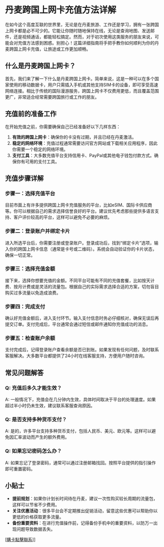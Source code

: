 # 丹麦跨国上网卡充值方法详解

在如今这个高度互联的世界里，无论是在丹麦旅游、工作还是学习，拥有一张跨国上网卡都是必不可少的。它能让你随时随地保持在线，无论是查询地图、发送邮件，还是视频通话，都能轻松搞定。然而，对于初次使用这类服务的朋友来说，可能会对充值方法感到困惑。别担心！这篇详细指南将手把手教你如何顺利为你的丹麦跨国上网卡充值，让旅途或工作更加顺畅。

## 什么是丹麦跨国上网卡？

首先，我们来了解一下什么是丹麦跨国上网卡。简单来说，这是一种可以在多个国家使用的移动数据卡，用户只需插入手机或其他支持SIM卡的设备，即可享受高速网络连接。相比于传统的国际漫游服务，跨国上网卡不仅费用更低，而且覆盖范围更广，非常适合经常需要跨国旅行或工作的朋友。

## 充值前的准备工作

在开始充值之前，你需要确保自己已经准备好以下几样东西：

1. **有效的跨国上网卡**：确保你的卡没有过期，并且已经在丹麦激活。
2. **稳定的网络环境**：充值过程通常需要访问官方网站或下载相关应用程序，因此你需要一个稳定的网络环境。
3. **支付工具**：大多数充值平台支持信用卡、PayPal或其他电子钱包付款方式。确保你有可用的支付工具。

## 充值步骤详解

### 步骤一：选择充值平台

目前市面上有许多提供跨国上网卡充值服务的平台，比如eSIM、国际卡供应商等。你可以根据自己的需求选择信誉良好的平台。建议优先考虑那些提供多语言支持、客户评价较高的平台，这样可以避免不必要的麻烦。

### 步骤二：登录账户并绑定卡片

进入所选平台后，你需要注册或登录账户。登录成功后，找到“绑定卡片”选项，输入你的跨国上网卡信息（通常是卡号或二维码）。系统会自动验证你的卡片状态，确保一切正常。

### 步骤三：选择充值金额

接下来，选择你想要充值的金额。不同平台可能有不同的充值套餐，比如按天计费、按月计费或是灵活的流量包。根据自己的实际需求选择合适的方案，切勿盲目购买过多流量以免造成浪费。

### 步骤四：完成支付

确认好充值金额后，进入支付环节。输入支付信息时务必仔细核对，确保无误后再提交订单。支付完成后，平台通常会通过短信或邮件通知你充值成功的消息。

### 步骤五：检查账户余额

支付完成后，记得登录账户查看余额是否已到账。如果发现有任何问题，及时联系客服解决。大多数平台都提供了24小时在线客服支持，方便用户随时咨询。

## 常见问题解答

### Q: 充值后多久才能生效？
A: 一般情况下，充值会在几分钟内生效，具体时间取决于平台的处理速度。如果超过半小时仍未生效，建议联系客服查询原因。

### Q: 是否支持多种货币支付？
A: 是的，许多平台支持多种货币支付，包括人民币、美元、欧元等。这样可以避免因汇率波动而产生的额外费用。

### Q: 如果忘记密码怎么办？
A: 如果忘记了登录密码，通常可以通过注册邮箱找回。按照平台提供的指引操作即可重置密码。

## 小贴士

- **提前规划**：如果你计划长时间待在丹麦，建议一次性购买较长周期的流量包，这样可以节省不少费用。
- **关注优惠活动**：很多平台会不定期推出促销活动，留意这些优惠可以帮助你以更低的价格获取更多流量。
- **备份重要资料**：在进行充值操作前，记得备份手机中的重要资料，以防万一出现问题导致数据丢失。

[[購卡點擊聯系](https://t.me/s/esim1088)]]